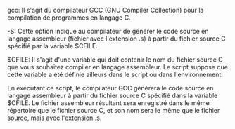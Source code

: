 gcc: Il s'agit du compilateur GCC (GNU Compiler Collection) pour la compilation de programmes en langage C.

-S: Cette option indique au compilateur de générer le code source en langage assembleur (fichier avec l'extension .s) à partir du fichier source C spécifié par la variable $CFILE.

$CFILE: Il s'agit d'une variable qui doit contenir le nom du fichier source C que vous souhaitez compiler en langage assembleur. Le script suppose que cette variable a été définie ailleurs dans le script ou dans l'environnement.

En exécutant ce script, le compilateur GCC générera le code source en langage assembleur à partir du fichier source C spécifié dans la variable $CFILE. Le fichier assembleur résultant sera enregistré dans le même répertoire que le fichier source C, et son nom sera le même que le fichier source, mais avec l'extension .s.
